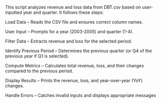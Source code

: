 This script analyzes revenue and loss data from DBT.csv based on user-inputted year and quarter. It follows these steps:

Load Data – Reads the CSV file and ensures correct column names.

User Input – Prompts for a year (2003-2005) and quarter (1-4).

Filter Data – Extracts revenue and loss for the selected period.

Identify Previous Period – Determines the previous quarter (or Q4 of the previous year if Q1 is selected).

Compute Metrics – Calculates total revenue, loss, and their changes compared to the previous period.

Display Results – Prints the revenue, loss, and year-over-year (YoY) changes.

Handle Errors – Catches invalid inputs and displays appropriate messages
